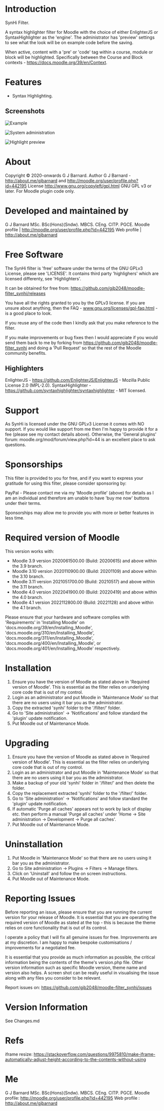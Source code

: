 Introduction
============
SynHi Filter.

A syntax highlighter filter for Moodle with the choice of either EnlighterJS or SyntaxHighlighter
as the 'engine'.  The administrator has 'preview' settings to see what the look will be on example
code before the saving.

When active, content with a 'pre' or 'code' tag within a course, module or block will be highlighted.
Specifically between the Course and Block contexts - https://docs.moodle.org/39/en/Context.

Features
========
* Syntax Highlighting.

Screenshots
-----------

![Example](/pix/synhi_example.png "Example of code being highlighted")

![System administration](/pix/synhi_admin.png "The system admininstration screen")

![Highlight preview](/pix/synhi_admin_anim.gif "Previewing the engine and style before setting on the systems administration screen")

About
=====
Copyright  &copy; 2020-onwards G J Barnard.
Author     G J Barnard - http://about.me/gjbarnard and http://moodle.org/user/profile.php?id=442195
License    http://www.gnu.org/copyleft/gpl.html GNU GPL v3 or later.  For Moodle plugin code only.

Developed and maintained by
===========================
G J Barnard MSc. BSc(Hons)(Sndw). MBCS. CEng. CITP. PGCE.
Moodle profile | http://moodle.org/user/profile.php?id=442195
Web profile | http://about.me/gjbarnard

Free Software
=============
The SynHi filter is 'free' software under the terms of the GNU GPLv3 License, please see 'LICENSE'.  It
contains third party 'highlighers' which are licensed differenty, see 'Highlighters'.

It can be obtained for free from:
https://github.com/gjb2048/moodle-filter_synhi/releases

You have all the rights granted to you by the GPLv3 license.  If you are unsure about anything, then the
FAQ - www.gnu.org/licenses/gpl-faq.html - is a good place to look.

If you reuse any of the code then I kindly ask that you make reference to the filter.

If you make improvements or bug fixes then I would appreciate if you would send them back to me by forking from
https://github.com/gjb2048/moodle-filter_synhi and doing a 'Pull Request' so that the rest of the Moodle community
benefits.

Highlighters
------------
EnlighterJS - https://github.com/EnlighterJS/EnlighterJS - Mozilla Public License 2.0 (MPL-2.0).
SyntaxHighlighter - https://github.com/syntaxhighlighter/syntaxhighlighter - MIT licensed.

Support
=======
As SynHi is licensed under the GNU GPLv3 License it comes with NO support.  If you would like support from
me then I'm happy to provide it for a fee (please see my contact details above).  Otherwise, the 'General plugins'
forum: moodle.org/mod/forum/view.php?id=44 is an excellent place to ask questions.

Sponsorships
============
This filter is provided to you for free, and if you want to express your gratitude for using this filter, please consider sponsoring
by:

PayPal - Please contact me via my 'Moodle profile' (above) for details as I am an individual and therefore am unable to have
'buy me now' buttons under their terms.

Sponsorships may allow me to provide you with more or better features in less time.

Required version of Moodle
==========================
This version works with:
 - Moodle 3.9 version 2020061500.00 (Build: 20200615) and above within the 3.9 branch.
 - Moodle 3.10 version 2020110900.00 (Build: 20201109) and above within the 3.10 branch.
 - Moodle 3.11 version 2021051700.00 (Build: 20210517) and above within the 3.11 branch.
 - Moodle 4.0 version 2022041900.00 (Build: 20220419) and above within the 4.0 branch.
 - Moodle 4.1 version 2022112800.00 (Build: 20221128) and above within the 4.1 branch.

Please ensure that your hardware and software complies with 'Requirements' in 'Installing Moodle' on
'docs.moodle.org/39/en/Installing_Moodle', 'docs.moodle.org/310/en/Installing_Moodle',
'docs.moodle.org/311/en/Installing_Moodle', 'docs.moodle.org/400/en/Installing_Moodle',
or 'docs.moodle.org/401/en/Installing_Moodle' respectively.

Installation
============
 1. Ensure you have the version of Moodle as stated above in 'Required version of Moodle'.  This is essential as the
    filter relies on underlying core code that is out of my control.
 2. Login as an administrator and put Moodle in 'Maintenance Mode' so that there are no users using it bar you as the administrator.
 3. Copy the extracted 'synhi' folder to the '/filter/' folder.
 4. Go to 'Site administration' -> 'Notifications' and follow standard the 'plugin' update notification.
 5. Put Moodle out of Maintenance Mode.

Upgrading
=========
 1. Ensure you have the version of Moodle as stated above in 'Required version of Moodle'.  This is essential as the
    filter relies on underlying core code that is out of my control.
 2. Login as an administrator and put Moodle in 'Maintenance Mode' so that there are no users using it bar you as the administrator.
 3. Make a backup of your old 'synhi' folder in '/filter/' and then delete the folder.
 4. Copy the replacement extracted 'synhi' folder to the '/filter/' folder.
 5. Go to 'Site administration' -> 'Notifications' and follow standard the 'plugin' update notification.
 6. If automatic 'Purge all caches' appears not to work by lack of display etc. then perform a manual 'Purge all caches'
   under 'Home -> Site administration -> Development -> Purge all caches'.
 7. Put Moodle out of Maintenance Mode.

Uninstallation
==============
 1. Put Moodle in 'Maintenance Mode' so that there are no users using it bar you as the administrator.
 2. Go to Site administration -> Plugins -> Filters -> Manage filters.
 3. Click on 'Uninstall' and follow the on screen instructions.
 4. Put Moodle out of Maintenance Mode.

Reporting Issues
================
Before reporting an issue, please ensure that you are running the current version for your release of Moodle.  It is essential
that you are operating the required version of Moodle as stated at the top - this is because the theme relies on core
functionality that is out of its control.

I operate a policy that I will fix all genuine issues for free.  Improvements are at my discretion.  I am happy to make bespoke
customisations / improvements for a negotiated fee.

It is essential that you provide as much information as possible, the critical information being the contents of the theme's
version.php file.  Other version information such as specific Moodle version, theme name and version also helps.  A screen shot
can be really useful in visualising the issue along with any files you consider to be relevant.

Report issues on: https://github.com/gjb2048/moodle-filter_synhi/issues

Version Information
===================
See Changes.md

Refs
====

iframe resize: https://stackoverflow.com/questions/9975810/make-iframe-automatically-adjust-height-according-to-the-contents-without-using

Me
==
G J Barnard MSc. BSc(Hons)(Sndw). MBCS. CEng. CITP. PGCE.
Moodle profile: http://moodle.org/user/profile.php?id=442195
Web profile   : http://about.me/gjbarnard
